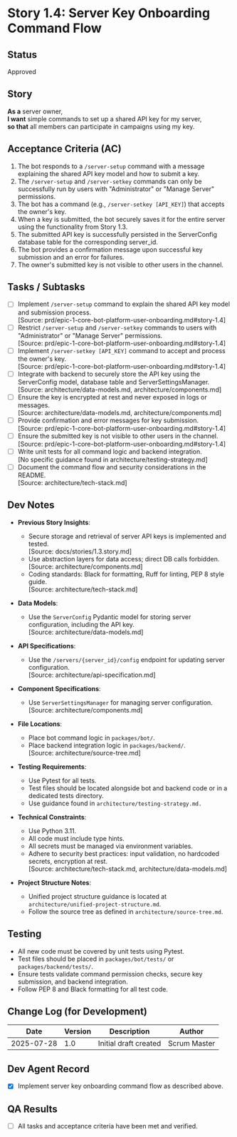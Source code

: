 # Story 1.4: Server Key Onboarding Command Flow

## Status
Approved

## Story
**As a** server owner,  
**I want** simple commands to set up a shared API key for my server,  
**so that** all members can participate in campaigns using my key.

## Acceptance Criteria (AC)
1. The bot responds to a `/server-setup` command with a message explaining the shared API key model and how to submit a key.
2. The `/server-setup` and `/server-setkey` commands can only be successfully run by users with "Administrator" or "Manage Server" permissions.
3. The bot has a command (e.g., `/server-setkey [API_KEY]`) that accepts the owner's key.
4. When a key is submitted, the bot securely saves it for the entire server using the functionality from Story 1.3.
5. The submitted API key is successfully persisted in the ServerConfig database table for the corresponding server_id.
6. The bot provides a confirmation message upon successful key submission and an error for failures.
7. The owner's submitted key is not visible to other users in the channel.

## Tasks / Subtasks
- [ ] Implement `/server-setup` command to explain the shared API key model and submission process.  
  [Source: prd/epic-1-core-bot-platform-user-onboarding.md#story-1.4]
- [ ] Restrict `/server-setup` and `/server-setkey` commands to users with "Administrator" or "Manage Server" permissions.  
  [Source: prd/epic-1-core-bot-platform-user-onboarding.md#story-1.4]
- [ ] Implement `/server-setkey [API_KEY]` command to accept and process the owner's key.  
  [Source: prd/epic-1-core-bot-platform-user-onboarding.md#story-1.4]
- [ ] Integrate with backend to securely store the API key using the ServerConfig model, database table and ServerSettingsManager.
  [Source: architecture/data-models.md, architecture/components.md]
- [ ] Ensure the key is encrypted at rest and never exposed in logs or messages.  
  [Source: architecture/data-models.md, architecture/components.md]
- [ ] Provide confirmation and error messages for key submission.  
  [Source: prd/epic-1-core-bot-platform-user-onboarding.md#story-1.4]
- [ ] Ensure the submitted key is not visible to other users in the channel.  
  [Source: prd/epic-1-core-bot-platform-user-onboarding.md#story-1.4]
- [ ] Write unit tests for all command logic and backend integration.  
  [No specific guidance found in architecture/testing-strategy.md]
- [ ] Document the command flow and security considerations in the README.  
  [Source: architecture/tech-stack.md]

## Dev Notes

- **Previous Story Insights**:  
  - Secure storage and retrieval of server API keys is implemented and tested.  
    [Source: docs/stories/1.3.story.md]
  - Use abstraction layers for data access; direct DB calls forbidden.  
    [Source: architecture/components.md]
  - Coding standards: Black for formatting, Ruff for linting, PEP 8 style guide.  
    [Source: architecture/tech-stack.md]

- **Data Models**:  
  - Use the `ServerConfig` Pydantic model for storing server configuration, including the API key.  
    [Source: architecture/data-models.md]

- **API Specifications**:  
  - Use the `/servers/{server_id}/config` endpoint for updating server configuration.  
    [Source: architecture/api-specification.md]

- **Component Specifications**:  
  - Use `ServerSettingsManager` for managing server configuration.  
    [Source: architecture/components.md]

- **File Locations**:  
  - Place bot command logic in `packages/bot/`.  
  - Place backend integration logic in `packages/backend/`.  
    [Source: architecture/source-tree.md]

- **Testing Requirements**:  
  - Use Pytest for all tests.  
  - Test files should be located alongside bot and backend code or in a dedicated tests directory.  
  - Use guidance found in `architecture/testing-strategy.md.`

- **Technical Constraints**:  
  - Use Python 3.11.  
  - All code must include type hints.  
  - All secrets must be managed via environment variables.  
  - Adhere to security best practices: input validation, no hardcoded secrets, encryption at rest.  
    [Source: architecture/tech-stack.md, architecture/data-models.md]

- **Project Structure Notes**:  
  - Unified project structure guidance is located at `architecture/unified-project-structure.md`.  
  - Follow the source tree as defined in `architecture/source-tree.md`.

## Testing

- All new code must be covered by unit tests using Pytest.
- Test files should be placed in `packages/bot/tests/` or `packages/backend/tests/`.
- Ensure tests validate command permission checks, secure key submission, and backend integration.
- Follow PEP 8 and Black formatting for all test code.

## Change Log (for Development)

| Date       | Version | Description                | Author      |
|------------|---------|----------------------------|-------------|
| 2025-07-28 | 1.0     | Initial draft created      | Scrum Master|

## Dev Agent Record

- [x] Implement server key onboarding command flow as described above.

## QA Results

- [ ] All tasks and acceptance criteria have been met and verified.
